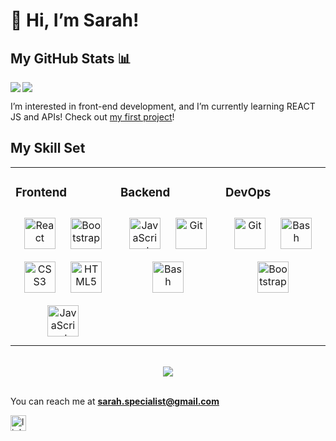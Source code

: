 # 👋 Hi, I’m Sarah!

## My GitHub Stats 📊
<a href="https://github.com/Sarah-Specialist/github-readme-stats">
  <img align="left" src="https://github-readme-stats.vercel.app/api?username=Sarah-Specialist&count_private=true&show_icons=true&theme=radical" />
</a>
<a href="https://github.com/Sarah-Specialist/convoychat">
  <img align="center" src="https://github-readme-stats.vercel.app/api/top-langs/?username=Sarah-Specialist" />
</a>

I’m interested in front-end development, and I’m currently learning REACT JS and APIs! Check out [my first project](https://github.com/Sarah-Specialist/PFcalculator)!

## My Skill Set  
<table><tr><td valign="top" width="33%">



### Frontend  
<div align="center">  
<img style="margin: 10px" src="https://profilinator.rishav.dev/skills-assets/react-original-wordmark.svg" alt="React" height="50" />  
<img style="margin: 10px" src="https://profilinator.rishav.dev/skills-assets/bootstrap-plain.svg" alt="Bootstrap" height="50" />  
<img style="margin: 10px" src="https://profilinator.rishav.dev/skills-assets/css3-original-wordmark.svg" alt="CSS3" height="50" />  
<img style="margin: 10px" src="https://profilinator.rishav.dev/skills-assets/html5-original-wordmark.svg" alt="HTML5" height="50" />  
<img style="margin: 10px" src="https://profilinator.rishav.dev/skills-assets/javascript-original.svg" alt="JavaScript" height="50" />  
</div>

</td><td valign="top" width="33%">



### Backend  
<div align="center">  
<img style="margin: 10px" src="https://profilinator.rishav.dev/skills-assets/javascript-original.svg" alt="JavaScript" height="50" />  
<img style="margin: 10px" src="https://profilinator.rishav.dev/skills-assets/git-scm-icon.svg" alt="Git" height="50" />  
<img style="margin: 10px" src="https://profilinator.rishav.dev/skills-assets/gnu_bash-icon.svg" alt="Bash" height="50" />  
</div>

</td><td valign="top" width="33%">



### DevOps  
<div align="center">  
<img style="margin: 10px" src="https://profilinator.rishav.dev/skills-assets/git-scm-icon.svg" alt="Git" height="50" />  
<img style="margin: 10px" src="https://profilinator.rishav.dev/skills-assets/gnu_bash-icon.svg" alt="Bash" height="50" />  
<img style="margin: 10px" src="https://profilinator.rishav.dev/skills-assets/bootstrap-plain.svg" alt="Bootstrap" height="50" />  
</div>

</td></tr></table>  

<br/>  

<div align="center">
            <a href="https://paypal.me/sarah4sante@gmail.com" target="_blank" style="display: inline-block;">
                <img
                    src="https://img.shields.io/badge/Donate-PayPal-blue.svg?style=flat-square" 
                    align="center"
                />
            </a>
</div>
<br />

You can reach me at **sarah.specialist@gmail.com**

[<img src='https://www.cnm.edu/depts/mco/marketing/images/linkedin-logo.png/linkedin-logo.png' alt='linkedin' height='25'>](https://www.linkedin.com/in/sarah-khoo-jing-yi/)  

